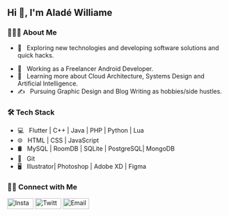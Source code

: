 <h2>Hi 👋, I'm Aladé Williame</h2>

<!-- [![ReadMe Card](https://github-readme-stats.vercel.app/api/pin/?username=ravi84184&repo=Awesome-Profile-README-templates)](https://github.com/ravi84184/Awesome-Profile-README-templates) -->

<h3> 👨🏻‍💻 About Me </h3>

- 🤔 &nbsp; Exploring new technologies and developing software solutions and quick hacks.
<!-- - 🎓 &nbsp; Studying Computer Science and Mathematics at University of Massachusetts Amherst. -->
- 💼 &nbsp; Working as a Freelancer Android Developer.
- 🌱 &nbsp; Learning more about Cloud Architecture, Systems Design and Artificial Intelligence.
- ✍️ &nbsp; Pursuing Graphic Design and Blog Writing as hobbies/side hustles.

<h3>🛠 Tech Stack</h3>

- 💻 &nbsp; Flutter | C++ | Java | PHP | Python | Lua
- 🌐 &nbsp; HTML | CSS | JavaScript 
- 🛢 &nbsp; MySQL | RoomDB | SQLite | PostgreSQL| MongoDB
- 🔧 &nbsp; Git 
- 🖥 &nbsp; Illustrator| Photoshop | Adobe XD | Figma

<h3> 🤝🏻 Connect with Me </h3>

<p align="center">
<!-- <a href="https://www.adityavsingh.com/"><img alt="Website" src="https://img.shields.io/badge/Website-www.adityavsingh.com-blue?style=flat-square&logo=google-chrome"></a>-->
<!--<a href="https://www.linkedin.com/in/ravi-patel-99461014a"><img alt="LinkedIn" src="https://img.shields.io/badge/LinkedIn-Ravi%20Patel-blue?style=flat-square&logo=linkedin"></a>-->

<a href="https://www.instagram.com/alade_williame/"><img alt="Instagram" src="https://play-lh.googleusercontent.com/9ASiwrVdio0I2i2Sd1UzRczyL81piJoKfKKBoC8PUm2q6565NMQwUJCuNGwH-enhm00" height="25" width="60"></a>
<a href="https://twitter.com/alade_williame"><img alt="Twitter" src="https://www.technobezz.com/files/uploads/2020/04/twitter-logo.jpg" height="25" width="60"></a>
<a href="mailto:ravipatel84184@gmail.com"><img alt="Email" src="https://cellphones.com.vn/sforum/wp-content/uploads/2020/10/newgmaillogo.0.jpg" height="25" width="60"></a>
</p>





<!--
**alade-01/alade-01** is a ✨ _special_ ✨ repository because its `README.md` (this file) appears on your GitHub profile.

Here are some ideas to get you started:

- 🔭 I’m currently working on ...
- 🌱 I’m currently learning ...
- 👯 I’m looking to collaborate on ...
- 🤔 I’m looking for help with ...
- 💬 Ask me about ...
- 📫 How to reach me: ...
- 😄 Pronouns: ...
- ⚡ Fun fact: ...
-->
